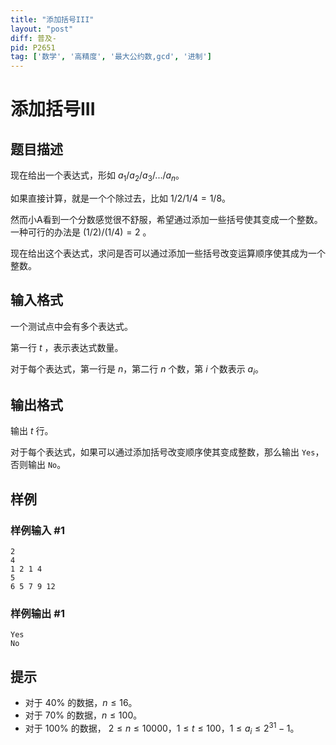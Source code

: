 ```yaml
---
title: "添加括号III"
layout: "post"
diff: 普及-
pid: P2651
tag: ['数学', '高精度', '最大公约数,gcd', '进制']
---
```

# 添加括号III
## 题目描述

现在给出一个表达式，形如 $a_{1}/a_{2}/a_{3}/.../a_{n}$。

如果直接计算，就是一个个除过去，比如 $1/2/1/4 = 1/8$。

然而小$\text{A}$看到一个分数感觉很不舒服，希望通过添加一些括号使其变成一个整数。一种可行的办法是 $(1/2)/(1/4)=2$ 。

现在给出这个表达式，求问是否可以通过添加一些括号改变运算顺序使其成为一个整数。
## 输入格式

一个测试点中会有多个表达式。

第一行 $t$ ，表示表达式数量。

对于每个表达式，第一行是 $n$，第二行 $n$ 个数，第 $i$ 个数表示 $a_{i}$。
## 输出格式

输出 $t$ 行。

对于每个表达式，如果可以通过添加括号改变顺序使其变成整数，那么输出 `Yes`，否则输出 `No`。
## 样例

### 样例输入 #1
```
2
4
1 2 1 4
5
6 5 7 9 12
```
### 样例输出 #1
```
Yes
No
```
## 提示

- 对于 $40\%$ 的数据，$n \le 16$。
- 对于 $70\%$ 的数据，$n \le 100$。
- 对于 $100\%$ 的数据， $2 \le n \le 10000$，$1 \le t \le 100$，$1 \le a_{i}\le 2^{31}-1$。
